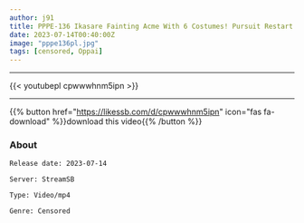 ```yaml
---
author: j91
title: PPPE-136 Ikasare Fainting Acme With 6 Costumes! Pursuit Restart! Immediately Tobi Brain Bug FUCK! Karen Yuzuriha
date: 2023-07-14T00:40:00Z
image: "pppe136pl.jpg"
tags: [censored, Oppai]
---
```

___

{{< youtubepl cpwwwhnm5ipn >}}
___

{{% button href="https://likessb.com/d/cpwwwhnm5ipn" icon="fas fa-download" %}}download this video{{% /button %}}
### About

`Release date: 2023-07-14`

`Server: StreamSB`

`Type: Video/mp4`

`Genre:	Censored`